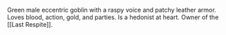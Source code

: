 Green male eccentric goblin with a raspy voice and patchy leather armor. Loves blood, action, gold, and parties. Is a hedonist at heart. Owner of the [[Last Respite]].
